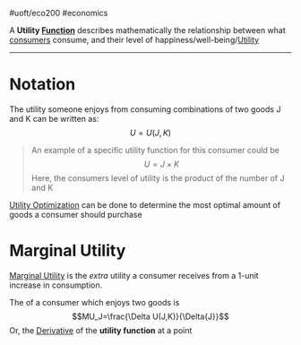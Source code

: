 #uoft/eco200 #economics 

A **Utility [Function](Function.md)** describes mathematically the relationship between what [consumers](consumers) consume, and their level of happiness/well-being/[Utility](Utility.md)

---
# Notation
The utility someone enjoys from consuming combinations of two goods J and K can be written as:  
$$U=U(J,K)$$

> An example of a specific utility function for this consumer could be $$U=J\times K$$Here, the consumers level of utility is the product of the number of J and K



[Utility Optimization](Utility%20Optimization.md) can be done to determine the most optimal amount of goods a consumer should purchase
# Marginal Utility
[Marginal Utility](Marginal%20Utility.md) is the *extra* utility a consumer receives from a 1-unit increase in consumption.

The  of a consumer which enjoys two goods is $$MU_J=\frac{\Delta U(J,K)}{\Delta{J}}$$Or, the [Derivative](Derivative.md) of the **utility function** at a point


